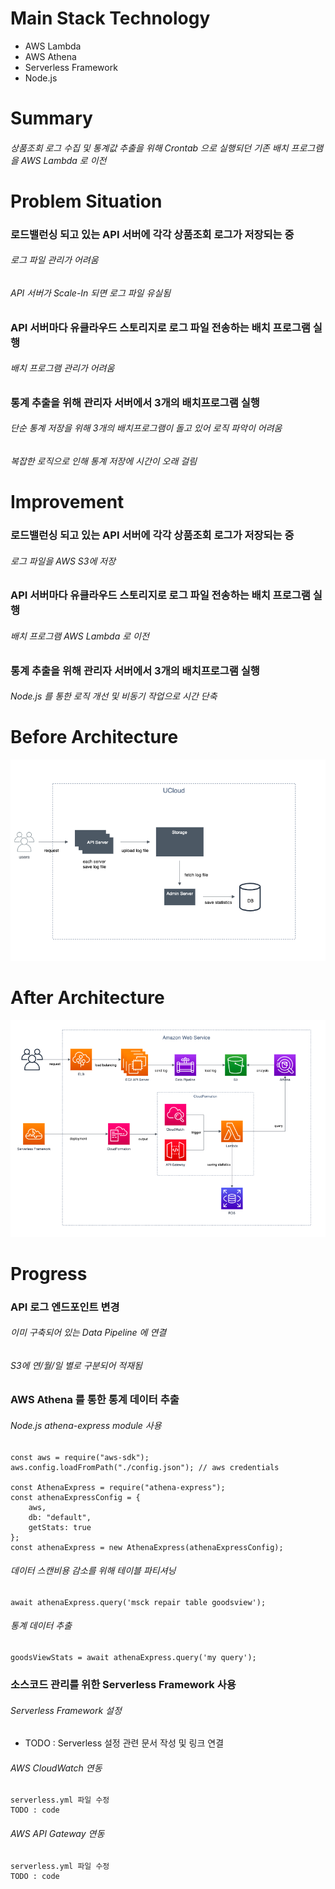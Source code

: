 # Main Stack Technology
- AWS Lambda
- AWS Athena
- Serverless Framework
- Node.js


# Summary
###### 상품조회 로그 수집 및 통계값 추출을 위해 Crontab 으로 실행되던 기존 배치 프로그램을 AWS Lambda 로 이전

# Problem Situation
### 로드밸런싱 되고 있는 API 서버에 각각 상품조회 로그가 저장되는 중
###### 로그 파일 관리가 어려움</br>
###### API 서버가 Scale-In 되면 로그 파일 유실됨

### API 서버마다 유클라우드 스토리지로 로그 파일 전송하는 배치 프로그램 실행
###### 배치 프로그램 관리가 어려움

### 통계 추출을 위해 관리자 서버에서 3개의 배치프로그램 실행
###### 단순 통계 저장을 위해 3개의 배치프로그램이 돌고 있어 로직 파악이 어려움</br>
###### 복잡한 로직으로 인해 통계 저장에 시간이 오래 걸림

# Improvement
### 로드밸런싱 되고 있는 API 서버에 각각 상품조회 로그가 저장되는 중
###### 로그 파일을 AWS S3에 저장

### API 서버마다 유클라우드 스토리지로 로그 파일 전송하는 배치 프로그램 실행
###### 배치 프로그램 AWS Lambda 로 이전

### 통계 추출을 위해 관리자 서버에서 3개의 배치프로그램 실행
###### Node.js 를 통한 로직 개선 및 비동기 작업으로 시간 단축

# Before Architecture
![UCloud Architecture](img/ucloud_goodsview_architecture.jpg)

# After Architecture
![AWS Architecture](img/aws_goodsview_architecture.png)

# Progress
### API 로그 엔드포인트 변경
###### 이미 구축되어 있는 Data Pipeline 에 연결</br>
###### S3에 연/월/일 별로 구분되어 적재됨

### AWS Athena 를 통한 통계 데이터 추출
###### Node.js athena-express module 사용
```
const aws = require("aws-sdk");
aws.config.loadFromPath("./config.json"); // aws credentials

const AthenaExpress = require("athena-express");
const athenaExpressConfig = {
    aws,
    db: "default",
    getStats: true
};
const athenaExpress = new AthenaExpress(athenaExpressConfig);
``` 

###### 데이터 스캔비용 감소를 위해 테이블 파티셔닝
```
await athenaExpress.query('msck repair table goodsview');
```

###### 통계 데이터 추출
```
goodsViewStats = await athenaExpress.query('my query');
```

### 소스코드 관리를 위한 Serverless Framework 사용
###### Serverless Framework 설정
- TODO : Serverless 설정 관련 문서 작성 및 링크 연결

###### AWS CloudWatch 연동
```
serverless.yml 파일 수정
TODO : code
```

###### AWS API Gateway 연동
```
serverless.yml 파일 수정
TODO : code
```
